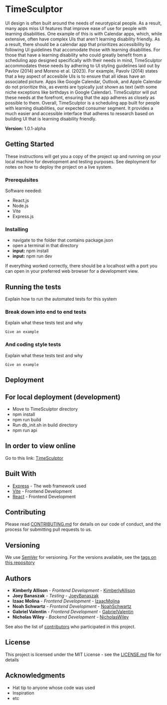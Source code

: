# TimeSculptor
UI design is often built around the needs of neurotypical people. As a result, many apps miss UI features that improve ease of use for people with learning disabilities. One example of this is with Calendar apps, which, while extensive, often have complex UIs that aren't learning disability friendly. As a result, there should be a calendar app that prioritizes accessibility by following UI guidelines that accomodate those with learning disabilities. For those that have a learning disability who could greatly benefit from a scheduling app designed specifically with their needs in mind, TimeSculptor accommodates these needs by adhering to UI styling guidelines laid out by Pavlov (2014) and Moreno et al. (2023). For example, Pavolv (2014) states that a key aspect of accesibile UIs is to ensure that all ideas have an associated picture. Apps like Google Calendar, Outlook, and Apple Calendar do not prioritize this, as events are typically just shown as text (with some niche exceptions like birthdays in Google Calendar). TimeSculptor will put these needs at the forefront, ensuring that the app adheres as closely as possible to them. Overall, TimeSculptor is a scheduling app built for people with learning disabilities, our expected consumer segment. It provides a much easier and accessible interface that adheres to research based on building UI that is learning disability friendly.

**Version:** 1.0.1-alpha

## Getting Started

These instructions will get you a copy of the project up and running on your local machine for development and testing purposes. See deployment for notes on how to deploy the project on a live system.

### Prerequisites

Software needed:

- React.js
- Node.js
- Vite
- Express.js

### Installing

- navigate to the folder that contains package.json
- open a terminal in that directory
- **input:** npm install
- **input:** npm run dev

If everything worked correctly, there should be a localhost with a port you can open in your preferred web browser for a development view.

## Running the tests

Explain how to run the automated tests for this system

### Break down into end to end tests

Explain what these tests test and why

```
Give an example
```

### And coding style tests

Explain what these tests test and why

```
Give an example
```

## Deployment

## For local deployment (development)

- Move to TimeSculptor directory
- npm install
- npm run build
- Run db_init.sh in build directory
- npm run api

## In order to view online

Go to this link: [TimeSculptor](http://enginick.com:9696/)

## Built With

* [Express](https://expressjs.com/) - The web framework used
* [Vite](https://vitejs.dev/) - Frontend Development
* [React](https://react.dev/) - Frontend Development

## Contributing

Please read [CONTRIBUTING.md](https://github.com/nickw409/TimeSculptor/blob/main/CONTRIBUTING.md) for details on our code of conduct, and the process for submitting pull requests to us.

## Versioning

We use [SemVer](http://semver.org/) for versioning. For the versions available, see the [tags on this repository](https://github.com/nickw409/TimeSculptor/tags)

## Authors

* **Kimberly Allison** - *Frontend Development* - [KimberlyAllison](https://github.com/kimberlyrallison)
* **Joey Banaszak** - *Testing* - [JoeyBanaszak](https://github.com/Joey-Banaszak)
* **Izaac Molina** - *Frontend Development* - [IzaacMolina](https://github.com/IzMo2000)
* **Noah Schwartz** - *Frontend Development* - [NoahSchwartz](https://github.com/noschwa)
* **Gabriel Valentin** - *Frontend Development* - [GabrielValentin](https://github.com/gmv53)
* **Nicholas Wiley** - *Backend Development* - [NicholasWiley](https://github.com/nickw409)

See also the list of [contributors](https://github.com/nickw409/TimeSculptor/graphs/contributors) who participated in this project.

## License

This project is licensed under the MIT License - see the [LICENSE.md](LICENSE.md) file for details

## Acknowledgments

* Hat tip to anyone whose code was used
* Inspiration
* etc
